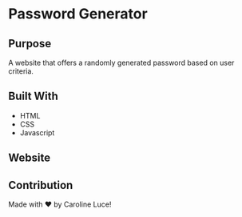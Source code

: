 # Password Generator

## Purpose
A website that offers a randomly generated password based on user criteria.

## Built With 
* HTML
* CSS
* Javascript

## Website

## Contribution
Made with ❤️ by Caroline Luce!


